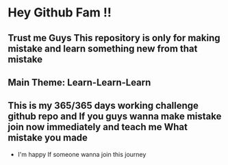 # Hey Github Fam !!
## Trust me Guys This repository is only for making mistake and learn something new from that mistake
## Main Theme: Learn-Learn-Learn
## This is my 365/365 days working challenge github repo and If you guys wanna make mistake join now immediately and teach me What mistake you made
- I'm happy If someone wanna join this journey
